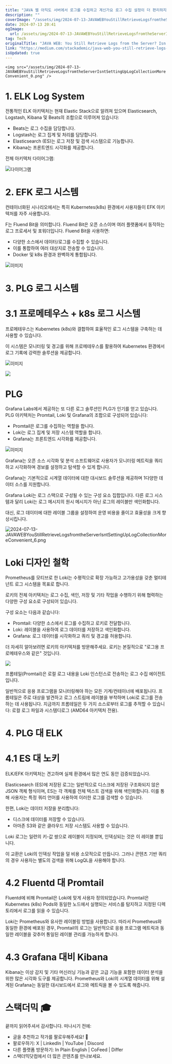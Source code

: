 ```yaml
---
title: "JAVA 웹 아직도 서버에서 로그를 수집하고 계신가요 로그 수집 설정이 더 편리하지 않나요"
description: ""
coverImage: "/assets/img/2024-07-13-JAVAWEBYouStillRetrieveLogsfromtheServerIsntSettingUpLogCollectionMoreConvenient_0.png"
date: 2024-07-13 20:41
ogImage: 
  url: /assets/img/2024-07-13-JAVAWEBYouStillRetrieveLogsfromtheServerIsntSettingUpLogCollectionMoreConvenient_0.png
tag: Tech
originalTitle: "JAVA WEB: You Still Retrieve Logs from the Server? Isn’t Setting Up Log Collection More Convenient?"
link: "https://medium.com/stackademic/java-web-you-still-retrieve-logs-from-the-server-isnt-setting-up-log-collection-more-convenient-cedbb262c5b1"
isUpdated: true
---
```





`<img src="/assets/img/2024-07-13-JAVAWEBYouStillRetrieveLogsfromtheServerIsntSettingUpLogCollectionMoreConvenient_0.png" />`

# 1. ELK Log System

전통적인 ELK 아키텍처는 현재 Elastic Stack으로 알려져 있으며 Elasticsearch, Logstash, Kibana 및 Beats의 조합으로 이루어져 있습니다:

- Beats는 로그 수집을 담당합니다.
- Logstash는 로그 집계 및 처리를 담당합니다.
- Elasticsearch (ES)는 로그 저장 및 검색 시스템으로 기능합니다.
- Kibana는 프론트엔드 시각화를 제공합니다.

<div class="content-ad"></div>

전체 아키텍처 다이어그램:

![다이어그램](/assets/img/2024-07-13-JAVAWEBYouStillRetrieveLogsfromtheServerIsntSettingUpLogCollectionMoreConvenient_1.png)

# 2. EFK 로그 시스템

컨테이너화된 시나리오에서는 특히 Kubernetes(k8s) 환경에서 사용자들이 EFK 아키텍처를 자주 사용합니다.

<div class="content-ad"></div>

F는 Fluend Bit을 의미합니다. Fluend Bit은 오픈 소스이며 여러 플랫폼에서 동작하는 로그 프로세서 및 포워더입니다. Fluend Bit을 사용하면:

- 다양한 소스에서 데이터/로그를 수집할 수 있습니다.
- 이를 통합하여 여러 대상지로 전송할 수 있습니다.
- Docker 및 k8s 환경과 완벽하게 통합됩니다.

![이미지](/assets/img/2024-07-13-JAVAWEBYouStillRetrieveLogsfromtheServerIsntSettingUpLogCollectionMoreConvenient_2.png)

# 3. PLG 로그 시스템

<div class="content-ad"></div>

# 3.1 프로메테우스 + k8s 로그 시스템

프로메테우스는 Kubernetes (k8s)와 결합하여 효율적인 로그 시스템을 구축하는 데 사용할 수 있습니다.

이 시스템은 모니터링 및 경고를 위해 프로메테우스를 활용하여 Kubernetes 환경에서 로그 기록에 강력한 솔루션을 제공합니다.

![이미지](/assets/img/2024-07-13-JAVAWEBYouStillRetrieveLogsfromtheServerIsntSettingUpLogCollectionMoreConvenient_3.png)

<div class="content-ad"></div>

<img src="/assets/img/2024-07-13-JAVAWEBYouStillRetrieveLogsfromtheServerIsntSettingUpLogCollectionMoreConvenient_4.png" />

# PLG

Grafana Labs에서 제공하는 또 다른 로그 솔루션인 PLG가 인기를 얻고 있습니다. PLG 아키텍처는 Promtail, Loki 및 Grafana의 조합으로 구성되어 있습니다:

- Promtail은 로그를 수집하는 역할을 합니다.
- Loki는 로그 집계 및 저장 시스템 역할을 합니다.
- Grafana는 프론트엔드 시각화를 제공합니다.

<div class="content-ad"></div>


![이미지](/assets/img/2024-07-13-JAVAWEBYouStillRetrieveLogsfromtheServerIsntSettingUpLogCollectionMoreConvenient_5.png)

Grafana는 오픈 소스 시각화 및 분석 소프트웨어로 사용자가 모니터링 메트릭을 쿼리하고 시각화하며 경보를 설정하고 탐색할 수 있게 합니다.

Grafana는 기본적으로 시계열 데이터에 대한 대시보드 솔루션을 제공하며 1다양한 데이터 소스를 지원합니다.

Grafana Loki는 로그 스택으로 구성될 수 있는 구성 요소 집합입니다. 다른 로그 시스템과 달리 Loki는 로그 메시지의 원시 메시지가 아닌 로그의 레이블만 색인화합니다.


<div class="content-ad"></div>

대신, 로그 데이터에 대한 레이블 그룹을 설정하여 운영 비용을 줄이고 효율성을 크게 향상시킵니다.

![2024-07-13-JAVAWEBYouStillRetrieveLogsfromtheServerIsntSettingUpLogCollectionMoreConvenient_6.png](/assets/img/2024-07-13-JAVAWEBYouStillRetrieveLogsfromtheServerIsntSettingUpLogCollectionMoreConvenient_6.png)

# Loki 디자인 철학

Prometheus를 모티브로 한 Loki는 수평적으로 확장 가능하고 고가용성을 갖춘 멀티테넌트 로그 시스템을 목표로 합니다.

<div class="content-ad"></div>

로키의 전체 아키텍처는 로그 수집, 색인, 저장 및 기타 작업을 수행하기 위해 협력하는 다양한 구성 요소로 구성되어 있습니다.

구성 요소는 다음과 같습니다:

- Promtail: 다양한 소스에서 로그를 수집하고 로키로 전달합니다.
- Loki: 레이블을 사용하여 로그 데이터를 저장하고 색인화합니다.
- Grafana: 로그 데이터를 시각화하고 쿼리 및 경고를 허용합니다.

더 자세히 알아보려면 로키의 아키텍처를 방문해주세요. 로키는 본질적으로 "로그용 프로메테우스와 같은" 것입니다.

<div class="content-ad"></div>

<img src="/assets/img/2024-07-13-JAVAWEBYouStillRetrieveLogsfromtheServerIsntSettingUpLogCollectionMoreConvenient_7.png" />

프롬테일(Promtail)은 로컬 로그 내용을 Loki 인스턴스로 전송하는 로그 수집 에이전트입니다.

일반적으로 응용 프로그램을 모니터링해야 하는 모든 기계/컨테이너에 배포됩니다. 프롬테일은 주로 대상을 발견하고 로그 스트림에 레이블을 부착하며 Loki로 로그를 전송하는 데 사용됩니다. 지금까지 프롬테일은 두 가지 소스로부터 로그를 추적할 수 있습니다: 로컬 로그 파일과 시스템디로그 (AMD64 아키텍처 전용).

# 4. PLG 대 ELK

<div class="content-ad"></div>

# 4.1 ES 대 노키

ELK/EFK 아키텍처는 견고하며 실제 환경에서 많은 연도 동안 검증되었습니다.

Elasticsearch (ES)에 저장된 로그는 일반적으로 디스크에 저장된 구조화되지 않은 JSON 객체 형식이며, ES는 각 객체를 전체 텍스트 검색을 위해 색인화합니다. 이를 통해 사용자는 특정 쿼리 언어를 사용하여 이러한 로그를 검색할 수 있습니다.

한편, Loki는 데이터 저장을 분리합니다:

<div class="content-ad"></div>

- 디스크에 데이터를 저장할 수 있습니다.
- 아마존 S3와 같은 클라우드 저장 시스템도 사용할 수 있습니다.

Loki 로그는 일련의 키-값 쌍으로 레이블이 지정되며, 인덱싱되는 것은 이 레이블 뿐입니다.

이 교환은 Loki의 인덱싱 작업을 덜 비용 소모적으로 만듭니다. 그러나 콘텐츠 기반 쿼리의 경우 사용자는 별도의 검색을 위해 LogQL을 사용해야 합니다.

# 4.2 Fluentd 대 Promtail

<div class="content-ad"></div>

Fluentd에 비해 Promtail은 Loki에 맞게 사용자 정의되었습니다. Promtail은 Kubernetes (k8s) Pods와 동일한 노드에서 실행되는 서비스를 탐지하고 지정된 디렉토리에서 로그를 읽을 수 있습니다.

Loki는 Prometheus와 유사한 레이블링 방법을 사용합니다. 따라서 Prometheus와 동일한 환경에 배포된 경우, Promtail의 로그는 일반적으로 응용 프로그램 메트릭과 동일한 레이블을 갖추어 통일된 레이블 관리를 가능하게 합니다.

# 4.3 Grafana 대비 Kibana

Kibana는 이상 감지 및 기타 머신러닝 기능과 같은 고급 기능을 포함한 데이터 분석을 위한 많은 시각화 도구를 제공합니다. Prometheus와 Loki의 시계열 데이터를 위해 설계된 Grafana는 동일한 대시보드에서 로그와 메트릭을 볼 수 있도록 해줍니다.

<div class="content-ad"></div>

# 스택더믹 🎓

끝까지 읽어주셔서 감사합니다. 떠나시기 전에:

- 글을 추천하고 작가를 팔로우해주세요! 👏
- 팔로우하기: X | LinkedIn | YouTube | Discord
- 다른 플랫폼 방문하기: In Plain English | CoFeed | Differ
- 스택더믹닷컴에서 더 많은 콘텐츠를 만나보세요.